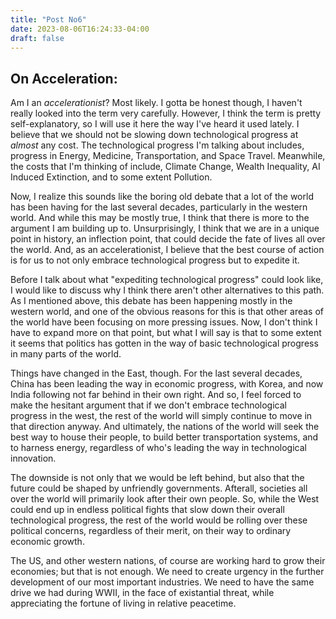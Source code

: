 ```yaml
---
title: "Post No6"
date: 2023-08-06T16:24:33-04:00
draft: false
---
```


## On Acceleration:

Am I an *accelerationist*? Most likely. I gotta be honest though, I haven't really looked into the term very carefully. However, I think the term is pretty self-explanatory, so I will use it here the way I've heard it used lately. I believe that we should not be slowing down technological progress at *almost* any cost. The technological progress I'm talking about includes, progress in Energy, Medicine, Transportation, and Space Travel. Meanwhile, the costs that I'm thinking of include, Climate Change, Wealth Inequality, AI Induced Extinction, and to some extent Pollution.

Now, I realize this sounds like the boring old debate that a lot of the world has been having for the last several decades, particularly in the western world. And while this may be mostly true, I think that there is more to the argument I am building up to. Unsurprisingly, I think that we are in a unique point in history, an inflection point, that could decide the fate of lives all over the world. And, as an accelerationist, I believe that the best course of action is for us to not only embrace technological progress but to expedite it.

Before I talk about what "expediting technological progress" could look like, I would like to discuss why I think there aren't other alternatives to this path. As I mentioned above, this debate has been happening mostly in the western world, and one of the obvious reasons for this is that other areas of the world have been focusing on more pressing issues. Now, I don't think I have to expand more on that point, but what I will say is that to some extent it seems that politics has gotten in the way of basic technological progress in many parts of the world.

Things have changed in the East, though. For the last several decades, China has been leading the way in economic progress, with Korea, and now India following not far behind in their own right. And so, I feel forced to make the hesitant argument that if we don't embrace technological progress in the west, the rest of the world will simply continue to move in that direction anyway. And ultimately, the nations of the world will seek the best way to house their people, to build better transportation systems, and to harness energy, regardless of who's leading the way in technological innovation.

The downside is not only that we would be left behind, but also that the future could be shaped by unfriendly governments. Afterall, societies all over the world will primarily look after their own people. So, while the West could end up in endless political fights that slow down their overall technological progress, the rest of the world would be rolling over these political concerns, regardless of their merit, on their way to ordinary economic growth.

The US, and other western nations, of course are working hard to grow their economies; but that is not enough. We need to create urgency in the further development of our most important industries. We need to have the same drive we had during WWII, in the face of existantial threat, while appreciating the fortune of living in relative peacetime.  














